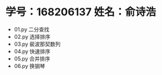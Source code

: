 # 学号：168206137 姓名：俞诗浩 
* 01.py 二分查找 
* 02.py 选择排序 
* 03.py 裴波那契数列 
* 04.py 快速排序 
* 05.py 合并排序 
* 06.py 换钢琴
